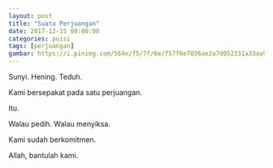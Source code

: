 ```yaml
---
layout: post
title: "Suatu Perjuangan"
date: 2017-12-15 00:00:00
categories: puisi
tags: [perjuangan]
gambar: https://i.pinimg.com/564x/f5/7f/6e/f57f6e7036ae2a7d052331a33aa9a114--wallpaper-art-misaki.jpg
---
```


Sunyi. Hening. Teduh.

Kami bersepakat pada satu perjuangan.

Itu.

Walau pedih. Walau menyiksa.

Kami sudah berkomitmen.

Allah, bantulah kami.